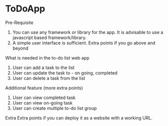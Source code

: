 # ToDoApp

Pre-Requisite
1. You can use any framework or library for the app. It is advisable to use a javascript based framework/library.
2. A simple user interface is sufficient. Extra points if you go above and beyond

What is needed in the to-do list web app
1. User can add a task to the list
2. User can update the task to - on going, completed
3. User can delete a task from the list

Additional feature (more extra points)
1. User can view completed task
2. User can view on-going task
3. User can create multiple to-do list group

Extra Extra points if you can deploy it as a website with a working URL. 